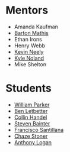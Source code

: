 # Mentors
- Amanda Kaufman
- [Barton Mathis](https://github.com/rbmathis)
- Ethan Irons
- Henry Webb
- [Kevin Neely](https://github.com/kneely/)
- [Kyle Noland](https://github.com/kylednoland)
- Mike Shelton


# Students
- [William Parker](https://github.com/parkerws)
- [Ben Letbetter](https://github.com/blletbetter)
- [Collin Handel](https://github.com/collinhandel)
- [Steven Bainter](https://github.com/bainter92x)
- [Francisco Santillana](https://github.com/FranciscoSantillana)
- [Chaze Stoner](https://github.com/chaze-stoner)
- [Anthony Logan](https://github.com/marine0408)
